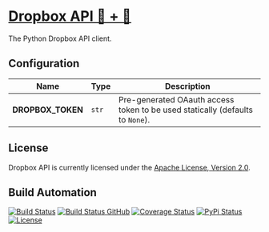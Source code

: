 # [Dropbox API 🐍 + 📄](http://dropbox-api.hive.pt)

The Python Dropbox API client.

## Configuration

| Name              | Type  | Description                                                                   |
| ----------------- | ----- | ----------------------------------------------------------------------------- |
| **DROPBOX_TOKEN** | `str` | Pre-generated OAauth access token to be used statically (defaults to `None`). |

## License

Dropbox API is currently licensed under the [Apache License, Version 2.0](http://www.apache.org/licenses/).

## Build Automation

[![Build Status](https://app.travis-ci.com/hivesolutions/dropbox-api.svg?branch=master)](https://travis-ci.com/github/hivesolutions/dropbox-api)
[![Build Status GitHub](https://github.com/hivesolutions/dropbox-api/workflows/Main%20Workflow/badge.svg)](https://github.com/hivesolutions/dropbox-api/actions)
[![Coverage Status](https://coveralls.io/repos/hivesolutions/dropbox-api/badge.svg?branch=master)](https://coveralls.io/r/hivesolutions/dropbox-api?branch=master)
[![PyPi Status](https://img.shields.io/pypi/v/dropbox-api.svg)](https://pypi.python.org/pypi/dropbox-api)
[![License](https://img.shields.io/badge/license-Apache%202.0-blue.svg)](https://www.apache.org/licenses/)
